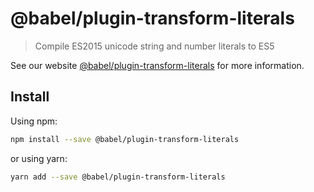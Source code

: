 # @babel/plugin-transform-literals

> Compile ES2015 unicode string and number literals to ES5

See our website [@babel/plugin-transform-literals](https://babeljs.io/docs/en/next/babel-plugin-transform-literals.html) for more information.

## Install

Using npm:

```sh
npm install --save @babel/plugin-transform-literals
```

or using yarn:

```sh
yarn add --save @babel/plugin-transform-literals
```
